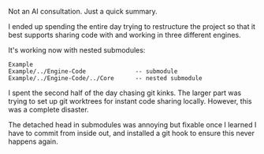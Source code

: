 ﻿Not an AI consultation. Just a quick summary.

I ended up spending the entire day trying to restructure the project so that it best supports sharing code with and working in three different engines.

It's working now with nested submodules:

```
Example
Example/../Engine-Code              -- submodule
Example/../Engine-Code/../Core      -- nested submodule
```

I spent the second half of the day chasing git kinks. The larger part was trying to set up git worktrees for instant code sharing locally. However, this was a complete disaster.

The detached head in submodules was annoying but fixable once I learned I have to commit from inside out, and installed a git hook to ensure this never happens again.
